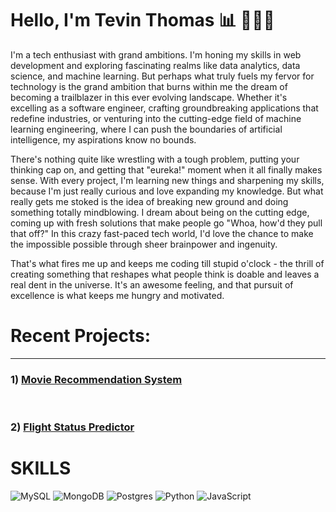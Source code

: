
# Hello, I'm Tevin Thomas 📊 🧑🏾‍💻

I'm a tech enthusiast with grand ambitions. I'm honing my skills in web development and exploring fascinating realms like data analytics, data science, and machine learning. But perhaps what truly fuels my fervor for technology is the grand ambition that burns within me the dream of becoming a trailblazer in this ever evolving landscape. Whether it's excelling as a software engineer, crafting groundbreaking applications that redefine industries, or venturing into the cutting-edge field of machine learning engineering, where I can push the boundaries of artificial intelligence, my aspirations know no bounds.


There's nothing quite like wrestling with a tough problem, putting your thinking cap on, and getting that "eureka!" moment when it all finally makes sense. With every project, I'm learning new things and sharpening my skills, because I'm just really curious and love expanding my knowledge. But what really gets me stoked is the idea of breaking new ground and doing something totally mindblowing. I dream about being on the cutting edge, coming up with fresh solutions that make people go "Whoa, how'd they pull that off?" In this crazy fast-paced tech world, I'd love the chance to make the impossible possible through sheer brainpower and ingenuity.


That's what fires me up and keeps me coding till stupid o'clock - the thrill of creating something that reshapes what people think is doable and leaves a real dent in the universe. It's an awesome feeling, and that pursuit of excellence is what keeps me hungry and motivated.


# Recent Projects:<br>
<hr>

### 1) [Movie Recommendation System](https://github.com/TevThom8/movie_recommendations_)
<br>

### 2) [Flight Status Predictor](https://github.com/TevThom8/flight_status_prediction/blob/main/README.md)

# SKILLS

![MySQL](https://img.shields.io/badge/mysql-%2300f.svg?style=for-the-badge&logo=mysql&logoColor=white)
![MongoDB](https://img.shields.io/badge/MongoDB-%234ea94b.svg?style=for-the-badge&logo=mongodb&logoColor=white)
![Postgres](https://img.shields.io/badge/postgres-%23316192.svg?style=for-the-badge&logo=postgresql&logoColor=white)
![Python](https://img.shields.io/badge/python-3670A0?style=for-the-badge&logo=python&logoColor=ffdd54)
![JavaScript](https://img.shields.io/badge/javascript-%23323330.svg?style=for-the-badge&logo=javascript&logoColor=%23F7DF1E)


